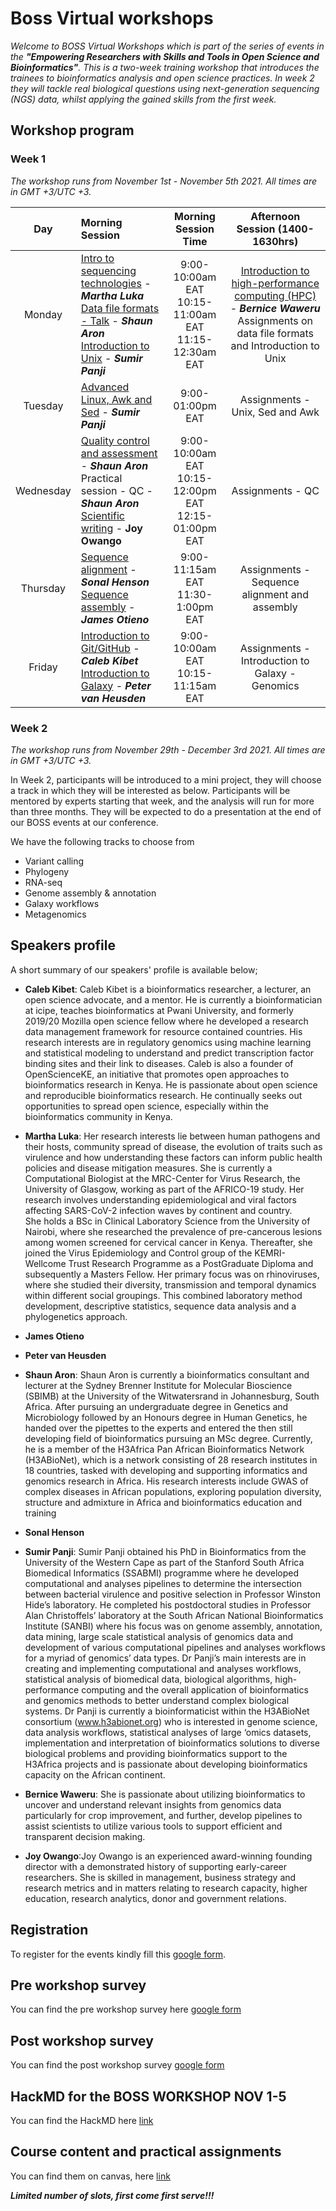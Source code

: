 # Boss Virtual workshops

_Welcome to BOSS Virtual Workshops which is part of the series of events in the **"Empowering Researchers with Skills and Tools in Open Science and Bioinformatics"**. This is a two-week training workshop that introduces the trainees to bioinformatics analysis and open science practices. In week 2 they will tackle real biological questions using next-generation sequencing (NGS) data, whilst applying the gained skills from the first week._


## Workshop program
### Week 1

_The workshop runs from November 1st - November 5th 2021. All times are in GMT +3/UTC +3._

| **Day** | **Morning Session** | **Morning Session Time** | **Afternoon Session (1400-1630hrs)** |
|:-------:|:---------------------------|:-----------------------------:|:-----------------------------:|
| Monday | [Intro to sequencing technologies](https://github.com/bioinformatics-hub-ke/Boss-workshops/blob/main/Presentations/BHK-Intro%20to%20sequencing.pdf) - **_Martha Luka_** <br />[Data file formats - Talk](https://github.com/bioinformatics-hub-ke/Boss-workshops/blob/main/Presentations/NGS_2021_Data_Formats.pdf) - **_Shaun Aron_** <br />[Introduction to Unix](https://github.com/bioinformatics-hub-ke/Boss-workshops/blob/main/Presentations/BOSS_intro_to_Linux_SP_1st_Nov_2021.pdf) - **_Sumir Panji_** | 9:00-10:00am EAT<br />10:15-11:00am EAT<br  />11:15-12:30am EAT | [Introduction to high-performance computing (HPC)](https://github.com/bioinformatics-hub-ke/Boss-workshops/blob/main/Presentations/Introduction-to-HPC-BHKi-BOSS-workshop-Nov-1st.pdf) - **_Bernice Waweru_** <br /> Assignments on data file formats and Introduction to Unix |
| Tuesday | [Advanced Linux, Awk and Sed](https://github.com/bioinformatics-hub-ke/Boss-workshops/blob/main/Presentations/Advanced_Linux.pdf) - **_Sumir Panji_** | 9:00-01:00pm EAT | Assignments - Unix, Sed and Awk |
| Wednesday | [Quality control and assessment](https://drive.google.com/drive/u/1/folders/12vDfaJ_eQfYKVyXb_matZ5rQyVmIdfA6) - **_Shaun Aron_** <br />Practical session - QC - **_Shaun Aron_** <br /> [Scientific writing]() - **Joy Owango** | 9:00-10:00am EAT <br /> 10:15-12:00pm EAT <br /> 12:15-01:00pm EAT | Assignments - QC |
| Thursday | [Sequence alignment](https://github.com/bioinformatics-hub-ke/Boss-workshops/tree/main/Sequence_alignment) - **_Sonal Henson_** <br />[Sequence assembly](https://github.com/bioinformatics-hub-ke/Boss-workshops/blob/main/Sequence_assembly_talk/sequence_assembly_talk.pdf) - **_James Otieno_** | 9:00-11:15am EAT <br /> 11:30-1:00pm EAT  | Assignments - Sequence alignment and assembly |
| Friday | [Introduction to Git/GitHub](https://docs.google.com/presentation/d/1NVHLHiL-tw-3e5KYFY-N_ISjWgGHIs45eAypEUep_hU/edit?pli=1#slide=id.g1088c5b110_0_149) - **_Caleb Kibet_** <br /> [Introduction to Galaxy](https://docs.google.com/presentation/d/1RgYIpu5lgbzYTtvBra8TOjAtGzDtH0kPyiBtjz5lm4c/edit?pli=1#slide=id.g1004f6fad48_2_53) - **_Peter van Heusden_** | 9:00-10:00am EAT <br /> 10:15-11:15am EAT | Assignments - Introduction to Galaxy - Genomics |

### Week 2

_The workshop runs from November 29th - December 3rd 2021. All times are in GMT +3/UTC +3._

In Week 2, participants will be introduced to a mini project, they will choose a track in which they will be interested as below. Participants will be mentored by experts starting that week, and the analysis will run for more than three months. They will be expected to do a presentation at the end of our BOSS events at our conference.  

We have the following tracks to choose from
 - Variant calling 
 - Phylogeny 
 - RNA-seq 
 - Genome assembly & annotation 
 - Galaxy workflows
 - Metagenomics 


## Speakers profile
A short summary of our speakers' profile is available below;
- **Caleb Kibet**: Caleb Kibet is a bioinformatics researcher, a lecturer, an open science advocate, and a mentor. He is currently a bioinformatician at icipe, teaches bioinformatics at Pwani University, and formerly 2019/20 Mozilla open science fellow where he developed a research data management framework for resource contained countries. His research interests are in regulatory genomics using machine learning and statistical modeling to understand and predict transcription factor binding sites and their link to diseases. Caleb is also a founder of OpenScienceKE, an initiative that promotes open approaches to bioinformatics research in Kenya. He is passionate about open science and reproducible bioinformatics research. He continually seeks out opportunities to spread open science, especially within the bioinformatics community in Kenya.

- **Martha Luka**: Her research interests lie between human pathogens and their hosts, community spread of disease, the evolution of traits such as virulence and how understanding these factors can inform public health policies and disease mitigation measures. She is currently a Computational Biologist at the MRC-Center for Virus Research, the University of Glasgow, working as part of the AFRICO-19 study. Her research involves understanding epidemiological and viral factors affecting SARS-CoV-2 infection waves by continent and country.  
She holds a BSc in Clinical Laboratory Science from the University of Nairobi, where she researched the prevalence of pre-cancerous lesions among women screened for cervical cancer in Kenya. Thereafter, she joined the Virus Epidemiology and Control group of the KEMRI-Wellcome Trust Research Programme as a PostGraduate Diploma and subsequently a Masters Fellow. Her primary focus was on rhinoviruses, where she studied their diversity, transmission and temporal dynamics within different social groupings. This combined laboratory method development, descriptive statistics, sequence data analysis and a phylogenetics approach.

- **James Otieno**
- **Peter van Heusden**
- **Shaun Aron**: Shaun Aron is currently a bioinformatics consultant and lecturer at the Sydney Brenner Institute for Molecular Bioscience (SBIMB) at the University of the Witwatersrand in Johannesburg, South Africa. After pursuing an undergraduate degree in Genetics and Microbiology followed by an Honours degree in Human Genetics, he handed over the pipettes to the experts and entered the then still developing field of bioinformatics pursuing an MSc degree. Currently, he is a member of the H3Africa Pan African Bioinformatics Network (H3ABioNet), which is a network consisting of 28 research institutes in 18 countries, tasked with developing and supporting informatics and genomics research in Africa. His research interests include GWAS of complex diseases in African populations, exploring population diversity, structure and admixture in Africa and bioinformatics education and training

- **Sonal Henson**
- **Sumir Panji**: Sumir Panji obtained his PhD in Bioinformatics from the University of the Western Cape as part of the Stanford South Africa Biomedical Informatics (SSABMI) programme where he developed computational and analyses pipelines to determine the intersection between bacterial virulence and positive selection in Professor Winston Hide’s laboratory. He completed his postdoctoral studies in Professor Alan Christoffels’ laboratory at the South African National Bioinformatics Institute (SANBI) where his focus was on genome assembly, annotation, data mining, large scale statistical analysis of genomics data and development of various computational pipelines and analyses workflows for a myriad of genomics’ data types. Dr Panji’s main interests are in creating and implementing computational and analyses workflows, statistical analysis of biomedical data, biological algorithms, high-performance computing and the overall application of bioinformatics and genomics methods to better understand complex biological systems. Dr Panji is currently a bioinformaticist within the H3ABioNet consortium (www.h3abionet.org) who is interested in genome science, data analysis workflows, statistical analyses of large ‘omics datasets, implementation and interpretation of bioinformatics solutions to diverse biological problems and providing bioinformatics support to the H3Africa projects and is passionate about developing bioinformatics capacity on the African continent.

- **Bernice Waweru**: She is passionate about utilizing bioinformatics to uncover and understand relevant insights from genomics data particularly for crop improvement, and further, develop pipelines to assist scientists to utilize various tools to support efficient and transparent decision making.
- **Joy Owango**:Joy Owango is an experienced award-winning founding director with a demonstrated history of supporting early-career researchers. She is skilled in management, business strategy and research metrics and in matters relating to research capacity, higher education, research analytics, donor and government relations.

## Registration
To register for the events kindly fill this [google form](https://forms.gle/TKu5AgBUJj98LWXi7).

## Pre workshop survey
You can find the pre workshop survey here [google form](https://forms.gle/LgWuvnihQGgzArjh6)

## Post workshop survey
You can find the post workshop survey [google form](https://forms.gle/QDG9yc6pYx8jtEEY6)

## HackMD for the BOSS WORKSHOP NOV 1-5
You can find the HackMD here [link](https://hackmd.io/EISi7AOGQTmBMgupeBBscQ)

## Course content and practical assignments
You can find them on canvas, here [link](https://canvas.instructure.com/courses/3735217)

**_Limited number of slots, first come first serve!!!_**
